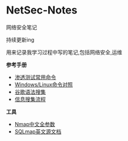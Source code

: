 # NetSec-Notes
网络安全笔记

持续更新ing

用来记录我学习过程中写的笔记,包括网络安全,运维

**参考手册**

- [渗透测试常用命令](docs/常用命令(持续更新).md)
- [Windows/Linux命令对照](docs/win-Linux命令对照(部分).md)
- [谷歌语法搜集](docs/Google-Dorks.md)
- [信息搜集流程](docs/信息搜集流程.png)

**工具**

- [Nmap中文全参数](docs/Nmap.md)
- [SQLmap英文源文档](https://github.com/sqlmapproject/sqlmap/wiki/Usage)